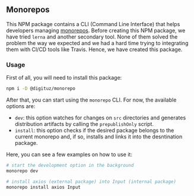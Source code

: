 ## Monorepos

This NPM package contains a CLI (Command Line Interface) that helps developers managing [monorepos](https://medium.com/@maoberlehner/monorepos-in-the-wild-33c6eb246cb9). Before creating this NPM package, we have tried `lerna` and another secondary tool. None of them solved the problem the way we expected and we had a hard time trying to integrating them with CI/CD tools like Travis. Hence, we have created this package.

### Usage

First of all, you will need to install this package:

```bash
npm i -D @digituz/monorepo
```

After that, you can start using the `monorepo` CLI. For now, the available options are:

* `dev`: this option watches for changes on `src` directories and generates distribution artifacts by calling the `prepublishOnly` script.
* `install`: this option checks if the desired package belongs to the current monorepo and, if so, installs and links it into the desntination package.

Here, you can see a few examples on how to use it:

```bash
# start the development option in the background
monorepo dev

# install axios (external package) into Input (internal package)
monorepo install axios Input
```
